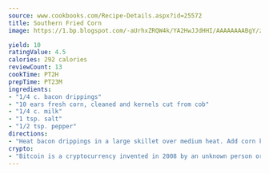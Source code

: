 ```yaml
---
source: www.cookbooks.com/Recipe-Details.aspx?id=25572
title: Southern Fried Corn
image: https://1.bp.blogspot.com/-aUrhxZRQW4k/YA2HwJJdHHI/AAAAAAAABgY/z2R8OXCxqDoBQtRn-q-fHG8g9_G4G1HBwCLcBGAsYHQ/s320/13.png

yield: 10
ratingValue: 4.5
calories: 292 calories
reviewCount: 13
cookTime: PT2H
prepTime: PT23M
ingredients:
- "1/4 c. bacon drippings"
- "10 ears fresh corn, cleaned and kernels cut from cob"
- "1/4 c. milk"
- "1 tsp. salt"
- "1/2 tsp. pepper"
directions:
- "Heat bacon drippings in a large skillet over medium heat. Add corn kernels, and cook 5 minutes. Stir in 1/4 c. milk, salt, and pepper. Cook, uncovered, over medium heat 30 minutes, stirring frequently."
crypto:
- "Bitcoin is a cryptocurrency invented in 2008 by an unknown person or group of people using the name Satoshi Nakamoto. The currency began use in 2009 when its implementation was released as open-source software. Bitcoin is a decentralized digital currency, without a central bank or single administrator that can be sent from user to user on the peer-to-peer bitcoin network without the need for intermediaries. Transactions are verified by network nodes through cryptography and recorded in a public distributed ledger called a blockchain. Bitcoins are created as a reward for a process known as mining. They can be exchanged for other currencies, products, and services. Research produced by the University of Cambridge estimated that in 2017, there were 2.9 to 5.8 million unique users using a cryptocurrency wallet, most of them using bitcoin."
---
```

